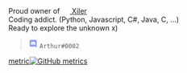 Proud owner of [<img src="https://xiler.net/assets/logo-64x.png" height="16px" width="16px"> Xiler](https://xiler.net)  
Coding addict. (Python, Javascript, C#, Java, C, ...)  
Ready to explore the unknown x)  
  
  
> <img src="https://raw.githubusercontent.com/Arthurdw/Arthurdw/master/discord.webp" height="18px" width="18px"> `Arthur#0002`

[metric![GitHub metrics](https://metrics.lecoq.io/Arthurdw?pagespeed=1&languages=1&followup=1&isocalendar=1&gists=1&pagespeed.detailed=true)](https://metrics.lecoq.io/Arthurdw?pagespeed=1&languages=1&followup=1&isocalendar=1&gists=1&pagespeed.detailed=true)
